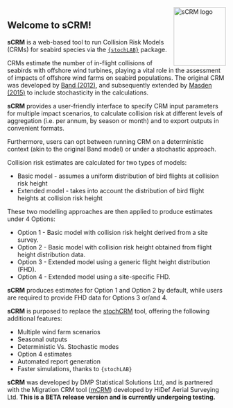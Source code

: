 <img src="www/hexSticker_scrm.png" width="120" alt = "sCRM logo" height="135" align = "right">

## Welcome to sCRM!

__sCRM__ is a web-based tool to run Collision Risk Models (CRMs) for seabird species via the
[`{stochLAB}`](https://www.github.com/HiDef-Aerial-Surveying/stochLAB) package. 

CRMs estimate the number of in-flight collisions of
seabirds with offshore wind turbines, playing a vital role in the assessment of
impacts of offshore wind farms on seabird populations. The original CRM was
developed by [Band
(2012)](https://www.bto.org/sites/default/files/u28/downloads/Projects/Final_Report_SOSS02_Band1ModelGuidance.pdf),
and subsequently extended by [Masden
(2015)](https://data.marine.gov.scot/dataset/developing-avian-collision-risk-model-incorporate-variability-and-uncertainty)
to include stochasticity in the calculations.

__sCRM__ provides a user-friendly interface to specify CRM input parameters for
multiple impact scenarios, to calculate collision risk at different levels of
aggregation (i.e. per annum, by season or month) and to export outputs in
convenient formats.

Furthermore, users can opt between running CRM on a deterministic context (akin
to the original Band model) or under a stochastic approach.

Collision risk estimates are calculated for two types of models:
- Basic model - assumes a uniform distribution of bird flights at collision
risk height
- Extended model - takes into account the distribution of bird flight heights
at collision risk height

These two modelling approaches are then applied to produce estimates under 4 Options:
- Option 1 - Basic model with collision risk height derived from a site survey.
- Option 2 - Basic model with collision risk height obtained from flight height distribution data.
- Option 3 - Extended model using a generic flight height distribution (FHD).
- Option 4 - Extended model using a site-specific FHD.

__sCRM__ produces estimates for Option 1 and Option 2 by default, while users are
required to provide FHD data for Options 3 or/and 4. 

__sCRM__ is purposed to replace the
[stochCRM](https://github.com/dmpstats/stochCRM) tool, offering the following additional
features:
- Multiple wind farm scenarios
- Seasonal outputs
- Deterministic Vs. Stochastic modes
- Option 4 estimates
- Automated report generation
- Faster simulations, thanks to `{stochLAB}`

__sCRM__ was developed by DMP Statistical Solutions Ltd, and is partnered with
the Migration CRM tool ([mCRM](https://github.com/HiDef-Aerial-Surveying/mCRM)) developed by HiDef
Aerial Surveying Ltd. __This is a BETA release version and is currently undergoing testing.__
